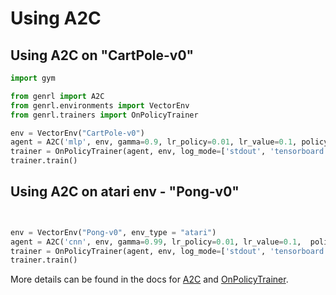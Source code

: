 # Using A2C

## Using A2C on "CartPole-v0"

```python
import gym

from genrl import A2C
from genrl.environments import VectorEnv
from genrl.trainers import OnPolicyTrainer

env = VectorEnv("CartPole-v0")
agent = A2C('mlp', env, gamma=0.9, lr_policy=0.01, lr_value=0.1, policy_layers=(32,32), value_layers=(32, 32),rollout_size=2048)
trainer = OnPolicyTrainer(agent, env, log_mode=['stdout', 'tensorboard'], log_key="Episode")
trainer.train()
```

## Using A2C on atari env - "Pong-v0"

```python


env = VectorEnv("Pong-v0", env_type = "atari")
agent = A2C('cnn', env, gamma=0.99, lr_policy=0.01, lr_value=0.1,  policy_layers=(32,32), value_layers=(32, 32), rollout_size=2048)
trainer = OnPolicyTrainer(agent, env, log_mode=['stdout', 'tensorboard'], log_key="timestep")
trainer.train()
```

More details can be found in the docs for [A2C](../../api/algorithms/genrl.deep.agents.a2c.html) and [OnPolicyTrainer](../../api/common/deep.html#genrl.trainers.OnPolicyTrainer).
